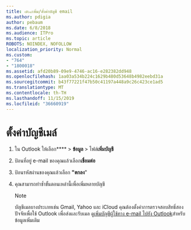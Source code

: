```yaml
---
title: ๗๖๔เพิ่ม/ตั้งค่าบัญชี email
ms.author: pdigia
author: pebaum
ms.date: 6/8/2018
ms.audience: ITPro
ms.topic: article
ROBOTS: NOINDEX, NOFOLLOW
localization_priority: Normal
ms.custom:
- "764"
- "1800018"
ms.assetid: afd20b89-09e9-4746-ac16-e282382dd948
ms.openlocfilehash: 1aa03a534b224c1629b480d53648b4982eebd31a
ms.sourcegitcommit: b43f77221f47b50c41197a448a9c26c423ce1ad5
ms.translationtype: MT
ms.contentlocale: th-TH
ms.lasthandoff: 11/15/2019
ms.locfileid: "36660919"
---
```

# <a name="setup-email-accounts"></a>ตั้งค่าบัญชีเมล์

1. ใน Outlook ให้เลือก**** > **ข้อมูล** > ไฟล์**เพิ่มบัญชี**

2. ป้อนที่อยู่ e-mail ของคุณแล้วเลือก**เชื่อมต่อ**

3. ป้อนรหัสผ่านของคุณแล้วเลือก **"ตกลง**"

4. คุณสามารถทำซ้ำขั้นตอนเหล่านี้เพื่อเพิ่มหลายบัญชี

    > [!NOTE]
    > บัญชีเมลบางประเภทเช่น Gmail, Yahoo และ iCloud คุณต้องตั้งค่าการตรวจสอบสิทธิ์สองปัจจัยเพื่อใช้ Outlook เพื่อส่งและรับเมล ดู[เพิ่มบัญชีผู้ใช้ทาง e-mail ไปยัง Outlook](https://support.office.com/article/6e27792a-9267-4aa4-8bb6-c84ef146101b.aspx)สำหรับข้อมูลเพิ่มเติม
  